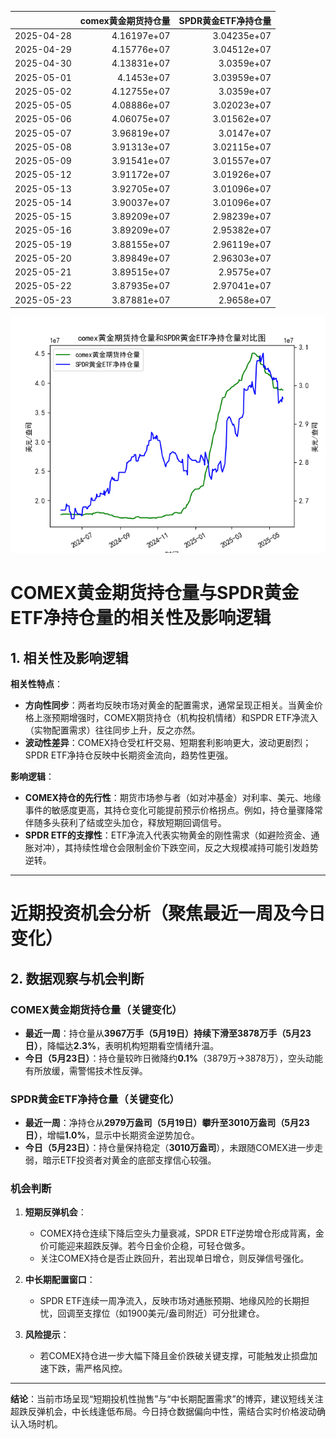 |            |   comex黄金期货持仓量 |   SPDR黄金ETF净持仓量 |
|:-----------|----------------------:|----------------------:|
| 2025-04-28 |           4.16197e+07 |           3.04235e+07 |
| 2025-04-29 |           4.15776e+07 |           3.04512e+07 |
| 2025-04-30 |           4.13831e+07 |           3.0359e+07  |
| 2025-05-01 |           4.1453e+07  |           3.03959e+07 |
| 2025-05-02 |           4.12755e+07 |           3.0359e+07  |
| 2025-05-05 |           4.08886e+07 |           3.02023e+07 |
| 2025-05-06 |           4.06075e+07 |           3.01562e+07 |
| 2025-05-07 |           3.96819e+07 |           3.0147e+07  |
| 2025-05-08 |           3.91313e+07 |           3.02115e+07 |
| 2025-05-09 |           3.91541e+07 |           3.01557e+07 |
| 2025-05-12 |           3.91172e+07 |           3.01926e+07 |
| 2025-05-13 |           3.92705e+07 |           3.01096e+07 |
| 2025-05-14 |           3.90037e+07 |           3.01096e+07 |
| 2025-05-15 |           3.89209e+07 |           2.98239e+07 |
| 2025-05-16 |           3.89209e+07 |           2.95382e+07 |
| 2025-05-19 |           3.88155e+07 |           2.96119e+07 |
| 2025-05-20 |           3.89849e+07 |           2.96303e+07 |
| 2025-05-21 |           3.89515e+07 |           2.9575e+07  |
| 2025-05-22 |           3.87935e+07 |           2.97041e+07 |
| 2025-05-23 |           3.87881e+07 |           2.9658e+07  |

![图](comex_gold_SPDR.png)



# COMEX黄金期货持仓量与SPDR黄金ETF净持仓量的相关性及影响逻辑

## 1. 相关性及影响逻辑
**相关性特点**：  
- **方向性同步**：两者均反映市场对黄金的配置需求，通常呈现正相关。当黄金价格上涨预期增强时，COMEX期货持仓（机构投机情绪）和SPDR ETF净流入（实物配置需求）往往同步上升，反之亦然。  
- **波动性差异**：COMEX持仓受杠杆交易、短期套利影响更大，波动更剧烈；SPDR ETF净持仓反映中长期资金流向，趋势性更强。  

**影响逻辑**：  
- **COMEX持仓的先行性**：期货市场参与者（如对冲基金）对利率、美元、地缘事件的敏感度更高，其持仓变化可能提前预示价格拐点。例如，持仓量骤降常伴随多头获利了结或空头加仓，释放短期回调信号。  
- **SPDR ETF的支撑性**：ETF净流入代表实物黄金的刚性需求（如避险资金、通胀对冲），其持续性增仓会限制金价下跌空间，反之大规模减持可能引发趋势逆转。  

---

# 近期投资机会分析（聚焦最近一周及今日变化）

## 2. 数据观察与机会判断
### **COMEX黄金期货持仓量（关键变化）**  
- **最近一周**：持仓量从**3967万手（5月19日）**持续下滑至**3878万手（5月23日）**，降幅达**2.3%**，表明机构短期看空情绪升温。  
- **今日（5月23日）**：持仓量较昨日微降约**0.1%**（3879万→3878万），空头动能有所放缓，需警惕技术性反弹。  

### **SPDR黄金ETF净持仓量（关键变化）**  
- **最近一周**：净持仓从**2979万盎司（5月19日）**攀升至**3010万盎司（5月23日）**，增幅**1.0%**，显示中长期资金逆势加仓。  
- **今日（5月23日）**：持仓量保持稳定（**3010万盎司**），未跟随COMEX进一步走弱，暗示ETF投资者对黄金的底部支撑信心较强。  

### **机会判断**  
1. **短期反弹机会**：  
   - COMEX持仓连续下降后空头力量衰减，SPDR ETF逆势增仓形成背离，金价可能迎来超跌反弹。若今日金价企稳，可轻仓做多。  
   - 关注COMEX持仓是否止跌回升，若出现单日增仓，则反弹信号强化。  

2. **中长期配置窗口**：  
   - SPDR ETF连续一周净流入，反映市场对通胀预期、地缘风险的长期担忧，回调至支撑位（如1900美元/盎司附近）可分批建仓。  

3. **风险提示**：  
   - 若COMEX持仓进一步大幅下降且金价跌破关键支撑，可能触发止损盘加速下跌，需严格风控。  

---

**结论**：当前市场呈现“短期投机性抛售”与“中长期配置需求”的博弈，建议短线关注超跌反弹机会，中长线逢低布局。今日持仓数据偏向中性，需结合实时价格波动确认入场时机。